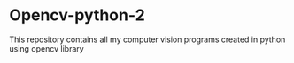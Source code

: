 Opencv-python-2
==============

This repository contains all my computer vision programs created in python using opencv library
